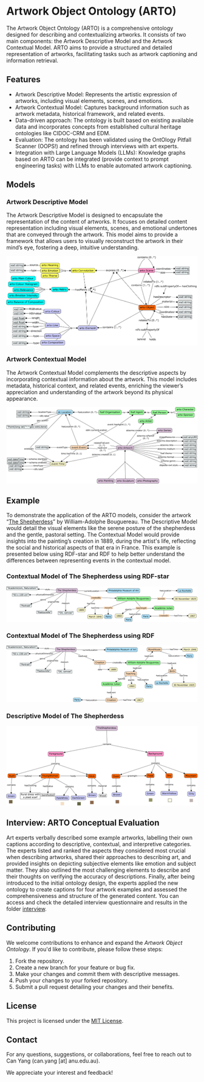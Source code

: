 # Artwork Object Ontology (ARTO)

The Artwork Object Ontology (ARTO) is a comprehensive ontology designed for describing and contextualizing artworks. It consists of two main components: the Artwork Descriptive Model and the Artwork Contextual Model. ARTO aims to provide a structured and detailed representation of artworks, facilitating tasks such as artwork captioning and information retrieval.


## Features

- Artwork Descriptive Model: Represents the artistic expression of artworks, including visual elements, scenes, and emotions.
- Artwork Contextual Model: Captures background information such as artwork metadata, historical framework, and related events.
- Data-driven approach: The ontology is built based on existing available data and incorporates concepts from established cultural heritage ontologies like CIDOC-CRM and EDM.
- Evaluation: The ontology has been validated using the OntOlogy Pitfall Scanner (OOPS!) and refined through interviews with art experts.
- Integration with Large Language Models (LLMs): Knowledge graphs based on ARTO can be integrated (provide context to prompt engineering tasks) with LLMs to enable automated artwork captioning.


## Models

### Artwork Descriptive Model

The Artwork Descriptive Model is designed to encapsulate the representation of the content of artworks. It focuses on detailed content representation including visual elements, scenes, and emotional undertones that are conveyed through the artwork. This model aims to provide a framework that allows users to visually reconstruct the artwork in their mind’s eye, fostering a deep, intuitive understanding.

![The Artwork Descriptive Model](images/adm.png)


### Artwork Contextual Model

The Artwork Contextual Model complements the descriptive aspects by incorporating contextual information about the artwork. This model includes metadata, historical context, and related events, enriching the viewer’s appreciation and understanding of the artwork beyond its physical appearance.

![The Artwork Contextual Model](images/acm.png)


## Example 

To demonstrate the application of the ARTO models, consider the artwork “[The Shepherdess](https://www.wikiart.org/en/william-adolphe-bouguereau/shepherdess-1889)” by William-Adolphe Bouguereau. The Descriptive Model would detail the visual elements like the serene posture of the shepherdess and the gentle, pastoral setting. The Contextual Model would provide insights into the painting’s creation in 1889, during the artist's life, reflecting the social and historical aspects of that era in France. This example is presented below using RDF-star and RDF to help better understand the differences between representing events in the contextual model. 

### Contextual Model of The Shepherdess using RDF-star
![The contextual model of The Shepherdess using RDF-Star](images/example_rdfstar.png)

### Contextual Model of The Shepherdess using RDF
![The contextual model of The Shepherdess using RDF](images/example_rdf.png)

### Descriptive Model of The Shepherdess
![The Descriptive model of The Shepherdess](images/example_adm.png)


## Interview: ARTO Conceptual Evaluation

Art experts verbally described some example artworks, labelling their own captions according to descriptive, contextual, and interpretive categories. The experts listed and ranked the aspects they considered most crucial when describing artworks, shared their approaches to describing art, and provided insights on depicting subjective elements like emotion and subject matter. They also outlined the most challenging elements to describe and their thoughts on verifying the accuracy of descriptions. Finally, after being introduced to the initial ontology design, the experts applied the new ontology to create captions for four artwork examples and assessed the comprehensiveness and structure of the generated content. You can access and check the detailed interview questionnaire and results in the folder [interview](/interview). 


## Contributing

We welcome contributions to enhance and expand the *Artwork Object Ontology*. If you'd like to contribute, please follow these steps:

1. Fork the repository. 
2. Create a new branch for your feature or bug fix. 
3. Make your changes and commit them with descriptive messages. 
4. Push your changes to your forked repository. 
5. Submit a pull request detailing your changes and their benefits. 


## License

This project is licensed under the [MIT License](LICENSE).


## Contact

For any questions, suggestions, or collaborations, feel free to reach out to Can Yang (can.yang [at] anu.edu.au).

We appreciate your interest and feedback!